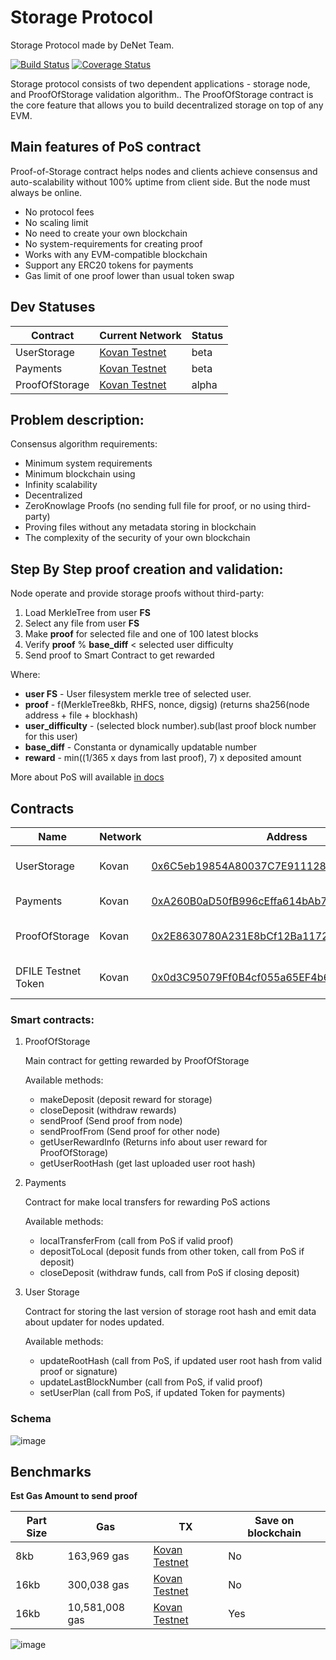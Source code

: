 # Storage Protocol

Storage Protocol made by DeNet Team.

[![Build Status](https://github.com/denetpro/storage-protocol/workflows/CI/badge.svg)](https://github.com/denetpro/storage-protocol/actions)
[![Coverage Status](https://coveralls.io/repos/github/denetpro/storage-protocol/badge.svg?branch=to-deploy)](https://coveralls.io/github/denetpro/storage-protocol/?branch=to-deploy)

Storage protocol consists of two dependent applications - storage node, and ProofOfStorage validation algorithm.. The ProofOfStorage contract is the core feature that allows you to build decentralized storage on top of any EVM.

## Main features of PoS contract

Proof-of-Storage contract helps nodes and clients achieve consensus and auto-scalability without 100% uptime from client side. But the node must always be online.

- No protocol fees
- No scaling limit
- No need to create your own blockchain
- No system-requirements for creating proof 
- Works with any EVM-compatible blockchain
- Support any ERC20 tokens for payments
- Gas limit of one proof lower than usual token swap

## Dev Statuses

|Contract|Current Network|Status
|---|---|---|
|UserStorage|[Kovan Testnet](https://kovan.etherscan.io/address/0x6C5eb19854A80037C7E911128CFF13E81841A40F#events)|beta
|Payments|[Kovan Testnet](https://kovan.etherscan.io/address/0xA260B0aD50fB996cEffa614bAb75846E06991622#events)|beta
|ProofOfStorage|[Kovan Testnet](https://kovan.etherscan.io/address/0x2E8630780A231E8bCf12Ba1172bEB9055deEBF8B)|alpha

## Problem description:

Consensus algorithm requirements:

- Minimum system requirements
- Minimum blockchain using
- Infinity scalability 
- Decentralized 
- ZeroKnowlage Proofs (no sending full file for proof, or no using third-party)
- Proving files without any metadata storing in blockchain
- The complexity of the security of your own blockchain

## Step By Step proof creation and validation:

Node operate and provide storage proofs without third-party:

1. Load MerkleTree from user **FS**
2. Select any file from user **FS**
3. Make **proof** for selected file and one of 100 latest blocks
4. Verify **proof** % **base_diff** < selected user difficulty
5. Send proof to Smart Contract to get rewarded

Where:

- **user FS** - User filesystem merkle tree of selected user.
- **proof** - f(MerkleTree8kb, RHFS, nonce, digsig) (returns sha256(node address + file + blockhash)
- **user_difficulty** - (selected block number).sub(last proof block number for this user)
- **base_diff** - Constanta or dynamically updatable number
- **reward** - min((1/365 x days from last proof), 7) x deposited amount

More about PoS will available [in docs](/docs/digital%20paper.pdf)

## Contracts

Name|Network|Address|Updated
|---|---|---|---|
|UserStorage|Kovan|[0x6C5eb19854A80037C7E911128CFF13E81841A40F](https://kovan.etherscan.io/address/0x6C5eb19854A80037C7E911128CFF13E81841A40F)|May-26-2021 
|Payments|Kovan|[0xA260B0aD50fB996cEffa614bAb75846E06991622](https://kovan.etherscan.io/address/0xA260B0aD50fB996cEffa614bAb75846E06991622)|Jul-02-2021
ProofOfStorage|Kovan|[0x2E8630780A231E8bCf12Ba1172bEB9055deEBF8B](https://kovan.etherscan.io/address/0x2E8630780A231E8bCf12Ba1172bEB9055deEBF8B)|May-22-2021
|DFILE Testnet Token|Kovan|[0x0d3C95079Ff0B4cf055a65EF4b63BbB047456848](https://kovan.etherscan.io/address/0x0d3C95079Ff0B4cf055a65EF4b63BbB047456848)|May-21-2021

### Smart contracts:

1. ProofOfStorage

    Main contract for getting rewarded by ProofOfStorage

    Available methods:

    - makeDeposit (deposit reward for storage)
    - closeDeposit (withdraw rewards)
    - sendProof (Send proof from node)
    - sendProofFrom (Send proof for other node)
    - getUserRewardInfo (Returns info about user reward for ProofOfStorage)
    - getUserRootHash (get last uploaded user root hash)

2. Payments

    Contract for make local transfers for rewarding PoS actions

    Available methods:

    - localTransferFrom (call from PoS if valid proof)
    - depositToLocal (deposit funds from other token, call from PoS if deposit)
    - closeDeposit (withdraw funds, call from PoS if closing deposit)

3. User Storage

    Contract for storing the last version of storage root hash and emit data about updater for nodes updated.

    Available methods:

    - updateRootHash (call from PoS, if updated user root hash from valid proof or signature)
    - updateLastBlockNumber (call from PoS, if valid proof)
    - setUserPlan (call from PoS, if updated Token for payments)

### Schema

![image](https://user-images.githubusercontent.com/9944728/130633580-071a0333-bb7b-4381-b8fc-6d386cb4154a.png)

## Benchmarks

**Est Gas Amount to send proof**

|Part Size|Gas|TX|Save on blockchain|
|---|---|---|---|
|8kb|163,969 gas|[Kovan Testnet](https://kovan.etherscan.io/tx/0xeeac74efd55becef0c70d4f0e599d37c43a848bcf2fbd6527f356e1e21282607)|No|
|16kb|300,038 gas|[Kovan Testnet](https://kovan.etherscan.io/tx/0xf48703c458954ba0e4609f18dce721a24a003db68565a9f354472e4edf687113)|No|
|16kb|10,581,008 gas|[Kovan Testnet](https://kovan.etherscan.io/tx/0xcdca6a4c3b8db736a4c75925255423bdffeddd4b12c38f3e68caa5b083c8f7fe)|Yes|

![image](https://user-images.githubusercontent.com/9944728/130641639-c150d81b-2090-4945-8949-82a2d8a5ffaf.png)

